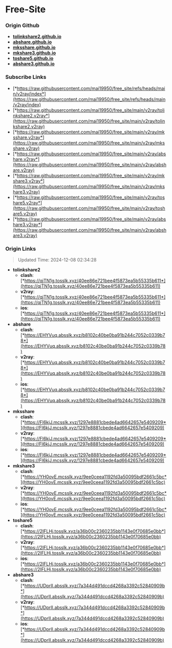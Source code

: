 # Free-Site

### Origin Github

- [**tolinkshare2.github.io**](https://github.com/tolinkshare2/tolinkshare2.github.io)
- [**abshare.github.io**](https://github.com/abshare/abshare.github.io)
- [**mksshare.github.io**](https://github.com/mksshare/mksshare.github.io)
- [**mkshare3.github.io**](https://github.com/mkshare3/mkshare3.github.io)
- [**toshare5.github.io**](https://github.com/toshare5/toshare5.github.io)
- [**abshare3.github.io**](https://github.com/abshare3/abshare3.github.io)

### Subscribe Links

- [*https://raw.githubusercontent.com/mai19950/free_site/refs/heads/main/v2ray/index*](https://raw.githubusercontent.com/mai19950/free_site/refs/heads/main/v2ray/index)
- [*https://raw.githubusercontent.com/mai19950/free_site/main/v2ray/tolinkshare2.v2ray*](https://raw.githubusercontent.com/mai19950/free_site/main/v2ray/tolinkshare2.v2ray)
- [*https://raw.githubusercontent.com/mai19950/free_site/main/v2ray/mksshare.v2ray*](https://raw.githubusercontent.com/mai19950/free_site/main/v2ray/mksshare.v2ray)
- [*https://raw.githubusercontent.com/mai19950/free_site/main/v2ray/abshare.v2ray*](https://raw.githubusercontent.com/mai19950/free_site/main/v2ray/abshare.v2ray)
- [*https://raw.githubusercontent.com/mai19950/free_site/main/v2ray/mkshare3.v2ray*](https://raw.githubusercontent.com/mai19950/free_site/main/v2ray/mkshare3.v2ray)
- [*https://raw.githubusercontent.com/mai19950/free_site/main/v2ray/toshare5.v2ray*](https://raw.githubusercontent.com/mai19950/free_site/main/v2ray/toshare5.v2ray)
- [*https://raw.githubusercontent.com/mai19950/free_site/main/v2ray/abshare3.v2ray*](https://raw.githubusercontent.com/mai19950/free_site/main/v2ray/abshare3.v2ray)

### Origin Links

> Updated Time: 2024-12-08 02:34:28

- **tolinkshare2**
  - **clash**: [*https://qjTN1g.tosslk.xyz/40ee86e721bee4f5873ea5b55335b611*](https://qjTN1g.tosslk.xyz/40ee86e721bee4f5873ea5b55335b611)
  - **v2ray**: [*https://qjTN1g.tosslk.xyz/40ee86e721bee4f5873ea5b55335b611*](https://qjTN1g.tosslk.xyz/40ee86e721bee4f5873ea5b55335b611)
  - **ios**: [*https://qjTN1g.tosslk.xyz/40ee86e721bee4f5873ea5b55335b611*](https://qjTN1g.tosslk.xyz/40ee86e721bee4f5873ea5b55335b611)
- **abshare**
  - **clash**: [*https://EHYVuq.absslk.xyz/b8102c40be0ba91b244c7052c0339b78*](https://EHYVuq.absslk.xyz/b8102c40be0ba91b244c7052c0339b78)
  - **v2ray**: [*https://EHYVuq.absslk.xyz/b8102c40be0ba91b244c7052c0339b78*](https://EHYVuq.absslk.xyz/b8102c40be0ba91b244c7052c0339b78)
  - **ios**: [*https://EHYVuq.absslk.xyz/b8102c40be0ba91b244c7052c0339b78*](https://EHYVuq.absslk.xyz/b8102c40be0ba91b244c7052c0339b78)
- **mksshare**
  - **clash**: [*https://Fl6kjJ.mcsslk.xyz/1297e8881cbede4ad6642657e5409209*](https://Fl6kjJ.mcsslk.xyz/1297e8881cbede4ad6642657e5409209)
  - **v2ray**: [*https://Fl6kjJ.mcsslk.xyz/1297e8881cbede4ad6642657e5409209*](https://Fl6kjJ.mcsslk.xyz/1297e8881cbede4ad6642657e5409209)
  - **ios**: [*https://Fl6kjJ.mcsslk.xyz/1297e8881cbede4ad6642657e5409209*](https://Fl6kjJ.mcsslk.xyz/1297e8881cbede4ad6642657e5409209)
- **mkshare3**
  - **clash**: [*https://YH0ovE.mcsslk.xyz/9ee0ceea1192fd3a50095bdf2661c5bc*](https://YH0ovE.mcsslk.xyz/9ee0ceea1192fd3a50095bdf2661c5bc)
  - **v2ray**: [*https://YH0ovE.mcsslk.xyz/9ee0ceea1192fd3a50095bdf2661c5bc*](https://YH0ovE.mcsslk.xyz/9ee0ceea1192fd3a50095bdf2661c5bc)
  - **ios**: [*https://YH0ovE.mcsslk.xyz/9ee0ceea1192fd3a50095bdf2661c5bc*](https://YH0ovE.mcsslk.xyz/9ee0ceea1192fd3a50095bdf2661c5bc)
- **toshare5**
  - **clash**: [*https://2IFLHj.tosslk.xyz/a36b00c2360235bb1143e0f70685e0bb*](https://2IFLHj.tosslk.xyz/a36b00c2360235bb1143e0f70685e0bb)
  - **v2ray**: [*https://2IFLHj.tosslk.xyz/a36b00c2360235bb1143e0f70685e0bb*](https://2IFLHj.tosslk.xyz/a36b00c2360235bb1143e0f70685e0bb)
  - **ios**: [*https://2IFLHj.tosslk.xyz/a36b00c2360235bb1143e0f70685e0bb*](https://2IFLHj.tosslk.xyz/a36b00c2360235bb1143e0f70685e0bb)
- **abshare3**
  - **clash**: [*https://UDprII.absslk.xyz/7a344d491dccd4268a3392c52840909b*](https://UDprII.absslk.xyz/7a344d491dccd4268a3392c52840909b)
  - **v2ray**: [*https://UDprII.absslk.xyz/7a344d491dccd4268a3392c52840909b*](https://UDprII.absslk.xyz/7a344d491dccd4268a3392c52840909b)
  - **ios**: [*https://UDprII.absslk.xyz/7a344d491dccd4268a3392c52840909b*](https://UDprII.absslk.xyz/7a344d491dccd4268a3392c52840909b)
